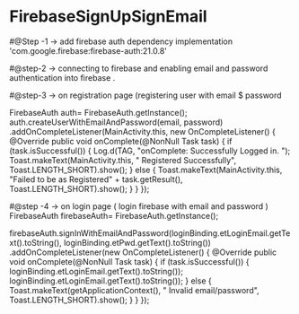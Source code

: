 # FirebaseSignUpSignEmail
#@Step -1 -> add firebase auth dependency
    implementation 'com.google.firebase:firebase-auth:21.0.8'
 
 #@step-2 -> connecting to firebase and enabling email and password authentication into firebase .
 
 #@step-3 -> on registration page (registering user with email $ password
 
 FirebaseAuth auth= FirebaseAuth.getInstance();
 auth.createUserWithEmailAndPassword(email, password)
                            .addOnCompleteListener(MainActivity.this, new OnCompleteListener<AuthResult>() {
@Override
public void onComplete(@NonNull Task<AuthResult> task) {
if (task.isSuccessful()) {
  Log.d(TAG, "onComplete:  Successfully Logged in. ");
Toast.makeText(MainActivity.this, " Registered Successfully", Toast.LENGTH_SHORT).show();
} else {
Toast.makeText(MainActivity.this, "Failed to be as  Registered" + task.getResult(), Toast.LENGTH_SHORT).show();
}
}
});

#@step -4 -> on login page ( login firebase with email and password ) 
FirebaseAuth firebaseAuth= FirebaseAuth.getInstance();

firebaseAuth.signInWithEmailAndPassword(loginBinding.etLoginEmail.getText().toString(), loginBinding.etPwd.getText().toString())
                        .addOnCompleteListener(new OnCompleteListener<AuthResult>() {
@Override
public void onComplete(@NonNull Task<AuthResult> task) {
if (task.isSuccessful()) {                                    
loginBinding.etLoginEmail.getText().toString());
loginBinding.etLoginEmail.getText().toString());
} else {                                                                        Toast.makeText(getApplicationContext(), " Invalid email/password", Toast.LENGTH_SHORT).show();
}
}
});
